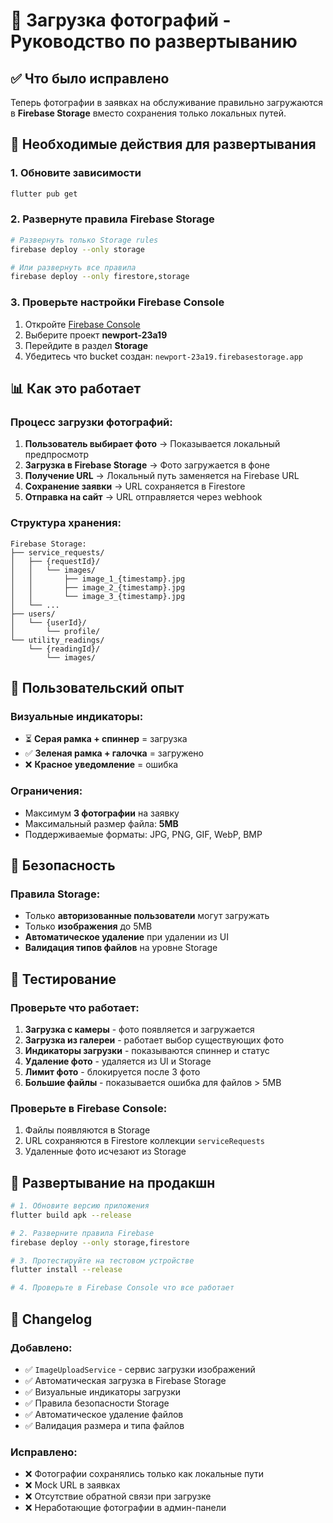 # 📸 Загрузка фотографий - Руководство по развертыванию

## ✅ Что было исправлено

Теперь фотографии в заявках на обслуживание правильно загружаются в **Firebase Storage** вместо сохранения только локальных путей.

## 🔧 Необходимые действия для развертывания

### 1. Обновите зависимости

```bash
flutter pub get
```

### 2. Развернуте правила Firebase Storage

```bash
# Развернуть только Storage rules
firebase deploy --only storage

# Или развернуть все правила
firebase deploy --only firestore,storage
```

### 3. Проверьте настройки Firebase Console

1. Откройте [Firebase Console](https://console.firebase.google.com)
2. Выберите проект **newport-23a19**
3. Перейдите в раздел **Storage**
4. Убедитесь что bucket создан: `newport-23a19.firebasestorage.app`

## 📊 Как это работает

### Процесс загрузки фотографий:

1. **Пользователь выбирает фото** → Показывается локальный предпросмотр
2. **Загрузка в Firebase Storage** → Фото загружается в фоне
3. **Получение URL** → Локальный путь заменяется на Firebase URL
4. **Сохранение заявки** → URL сохраняется в Firestore
5. **Отправка на сайт** → URL отправляется через webhook

### Структура хранения:

```
Firebase Storage:
├── service_requests/
│   ├── {requestId}/
│   │   └── images/
│   │       ├── image_1_{timestamp}.jpg
│   │       ├── image_2_{timestamp}.jpg
│   │       └── image_3_{timestamp}.jpg
│   └── ...
├── users/
│   └── {userId}/
│       └── profile/
└── utility_readings/
    └── {readingId}/
        └── images/
```

## 🎨 Пользовательский опыт

### Визуальные индикаторы:
- ⏳ **Серая рамка + спиннер** = загрузка
- ✅ **Зеленая рамка + галочка** = загружено
- ❌ **Красное уведомление** = ошибка

### Ограничения:
- Максимум **3 фотографии** на заявку
- Максимальный размер файла: **5MB**
- Поддерживаемые форматы: JPG, PNG, GIF, WebP, BMP

## 🔐 Безопасность

### Правила Storage:
- Только **авторизованные пользователи** могут загружать
- Только **изображения** до 5MB
- **Автоматическое удаление** при удалении из UI
- **Валидация типов файлов** на уровне Storage

## 🧪 Тестирование

### Проверьте что работает:
1. **Загрузка с камеры** - фото появляется и загружается
2. **Загрузка из галереи** - работает выбор существующих фото  
3. **Индикаторы загрузки** - показываются спиннер и статус
4. **Удаление фото** - удаляется из UI и Storage
5. **Лимит фото** - блокируется после 3 фото
6. **Большие файлы** - показывается ошибка для файлов > 5MB

### Проверьте в Firebase Console:
1. Файлы появляются в Storage
2. URL сохраняются в Firestore коллекции `serviceRequests`
3. Удаленные фото исчезают из Storage

## 🚀 Развертывание на продакшн

```bash
# 1. Обновите версию приложения
flutter build apk --release

# 2. Разверните правила Firebase
firebase deploy --only storage,firestore

# 3. Протестируйте на тестовом устройстве
flutter install --release

# 4. Проверьте в Firebase Console что все работает
```

## 📝 Changelog

### Добавлено:
- ✅ `ImageUploadService` - сервис загрузки изображений
- ✅ Автоматическая загрузка в Firebase Storage
- ✅ Визуальные индикаторы загрузки
- ✅ Правила безопасности Storage
- ✅ Автоматическое удаление файлов
- ✅ Валидация размера и типа файлов

### Исправлено:
- ❌ Фотографии сохранялись только как локальные пути
- ❌ Mock URL в заявках
- ❌ Отсутствие обратной связи при загрузке
- ❌ Неработающие фотографии в админ-панели 